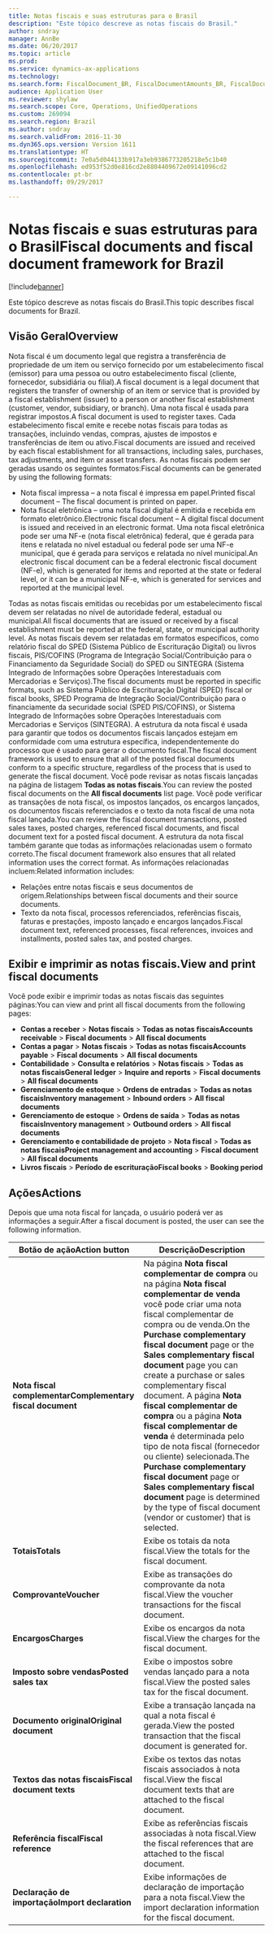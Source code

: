 ```yaml
---
title: Notas fiscais e suas estruturas para o Brasil
description: "Este tópico descreve as notas fiscais do Brasil."
author: sndray
manager: AnnBe
ms.date: 06/20/2017
ms.topic: article
ms.prod: 
ms.service: dynamics-ax-applications
ms.technology: 
ms.search.form: FiscalDocument_BR, FiscalDocumentAmounts_BR, FiscalDocumentChargesTotals_BR, FiscalDocumentElectronic_BR
audience: Application User
ms.reviewer: shylaw
ms.search.scope: Core, Operations, UnifiedOperations
ms.custom: 269094
ms.search.region: Brazil
ms.author: sndray
ms.search.validFrom: 2016-11-30
ms.dyn365.ops.version: Version 1611
ms.translationtype: HT
ms.sourcegitcommit: 7e0a5d044133b917a3eb9386773205218e5c1b40
ms.openlocfilehash: ed953f52d0e816cd2e8804409672e09141096cd2
ms.contentlocale: pt-br
ms.lasthandoff: 09/29/2017

---
```


# <a name="fiscal-documents-and-fiscal-document-framework-for-brazil"></a><span data-ttu-id="47d3a-103">Notas fiscais e suas estruturas para o Brasil</span><span class="sxs-lookup"><span data-stu-id="47d3a-103">Fiscal documents and fiscal document framework for Brazil</span></span>

[!include[banner](../includes/banner.md)]


<span data-ttu-id="47d3a-104">Este tópico descreve as notas fiscais do Brasil.</span><span class="sxs-lookup"><span data-stu-id="47d3a-104">This topic describes fiscal documents for Brazil.</span></span>

<a name="overview"></a><span data-ttu-id="47d3a-105">Visão Geral</span><span class="sxs-lookup"><span data-stu-id="47d3a-105">Overview</span></span>
--------

<span data-ttu-id="47d3a-106">Nota fiscal é um documento legal que registra a transferência de propriedade de um item ou serviço fornecido por um estabelecimento fiscal (emissor) para uma pessoa ou outro estabelecimento fiscal (cliente, fornecedor, subsidiária ou filial).</span><span class="sxs-lookup"><span data-stu-id="47d3a-106">A fiscal document is a legal document that registers the transfer of ownership of an item or service that is provided by a fiscal establishment (issuer) to a person or another fiscal establishment (customer, vendor, subsidiary, or branch).</span></span> <span data-ttu-id="47d3a-107">Uma nota fiscal é usada para registrar impostos.</span><span class="sxs-lookup"><span data-stu-id="47d3a-107">A fiscal document is used to register taxes.</span></span> <span data-ttu-id="47d3a-108">Cada estabelecimento fiscal emite e recebe notas fiscais para todas as transações, incluindo vendas, compras, ajustes de impostos e transferências de item ou ativo.</span><span class="sxs-lookup"><span data-stu-id="47d3a-108">Fiscal documents are issued and received by each fiscal establishment for all transactions, including sales, purchases, tax adjustments, and item or asset transfers.</span></span> <span data-ttu-id="47d3a-109">As notas fiscais podem ser geradas usando os seguintes formatos:</span><span class="sxs-lookup"><span data-stu-id="47d3a-109">Fiscal documents can be generated by using the following formats:</span></span>
-   <span data-ttu-id="47d3a-110">Nota fiscal impressa – a nota fiscal é impressa em papel.</span><span class="sxs-lookup"><span data-stu-id="47d3a-110">Printed fiscal document – The fiscal document is printed on paper.</span></span>
-   <span data-ttu-id="47d3a-111">Nota fiscal eletrônica – uma nota fiscal digital é emitida e recebida em formato eletrônico.</span><span class="sxs-lookup"><span data-stu-id="47d3a-111">Electronic fiscal document – A digital fiscal document is issued and received in an electronic format.</span></span> <span data-ttu-id="47d3a-112">Uma nota fiscal eletrônica pode ser uma NF-e (nota fiscal eletrônica) federal, que é gerada para itens e relatada no nível estadual ou federal pode ser uma NF-e municipal, que é gerada para serviços e relatada no nível municipal.</span><span class="sxs-lookup"><span data-stu-id="47d3a-112">An electronic fiscal document can be a federal electronic fiscal document (NF-e), which is generated for items and reported at the state or federal level, or it can be a municipal NF-e, which is generated for services and reported at the municipal level.</span></span>

<span data-ttu-id="47d3a-113">Todas as notas fiscais emitidas ou recebidas por um estabelecimento fiscal devem ser relatadas no nível de autoridade federal, estadual ou municipal.</span><span class="sxs-lookup"><span data-stu-id="47d3a-113">All fiscal documents that are issued or received by a fiscal establishment must be reported at the federal, state, or municipal authority level.</span></span> <span data-ttu-id="47d3a-114">As notas fiscais devem ser relatadas em formatos específicos, como relatório fiscal do SPED (Sistema Público de Escrituração Digital) ou livros fiscais, PIS/COFINS (Programa de Integração Social/Contribuição para o Financiamento da Seguridade Social) do SPED ou SINTEGRA (Sistema Integrado de Informações sobre Operações Interestaduais com Mercadorias e Serviços).</span><span class="sxs-lookup"><span data-stu-id="47d3a-114">The fiscal documents must be reported in specific formats, such as Sistema Público de Escrituração Digital (SPED) fiscal or fiscal books, SPED Programa de Integração Social/Contribuição para o financiamente da securidade social (SPED PIS/COFINS), or Sistema Integrado de Informações sobre Operações Interestaduais com Mercadorias e Serviços (SINTEGRA).</span></span> <span data-ttu-id="47d3a-115">A estrutura da nota fiscal é usada para garantir que todos os documentos fiscais lançados estejam em conformidade com uma estrutura específica, independentemente do processo que é usado para gerar o documento fiscal.</span><span class="sxs-lookup"><span data-stu-id="47d3a-115">The fiscal document framework is used to ensure that all of the posted fiscal documents conform to a specific structure, regardless of the process that is used to generate the fiscal document.</span></span> <span data-ttu-id="47d3a-116">Você pode revisar as notas fiscais lançadas na página de listagem **Todas as notas fiscais**.</span><span class="sxs-lookup"><span data-stu-id="47d3a-116">You can review the posted fiscal documents on the **All fiscal documents** list page.</span></span> <span data-ttu-id="47d3a-117">Você pode verificar as transações de nota fiscal, os impostos lançados, os encargos lançados, os documentos fiscais referenciados e o texto da nota fiscal de uma nota fiscal lançada.</span><span class="sxs-lookup"><span data-stu-id="47d3a-117">You can review the fiscal document transactions, posted sales taxes, posted charges, referenced fiscal documents, and fiscal document text for a posted fiscal document.</span></span> <span data-ttu-id="47d3a-118">A estrutura da nota fiscal também garante que todas as informações relacionadas usem o formato correto.</span><span class="sxs-lookup"><span data-stu-id="47d3a-118">The fiscal document framework also ensures that all related information uses the correct format.</span></span> <span data-ttu-id="47d3a-119">As informações relacionadas incluem:</span><span class="sxs-lookup"><span data-stu-id="47d3a-119">Related information includes:</span></span>
-   <span data-ttu-id="47d3a-120">Relações entre notas fiscais e seus documentos de origem.</span><span class="sxs-lookup"><span data-stu-id="47d3a-120">Relationships between fiscal documents and their source documents.</span></span>
-   <span data-ttu-id="47d3a-121">Texto da nota fiscal, processos referenciados, referências fiscais, faturas e prestações, imposto lançado e encargos lançados.</span><span class="sxs-lookup"><span data-stu-id="47d3a-121">Fiscal document text, referenced processes, fiscal references, invoices and installments, posted sales tax, and posted charges.</span></span>

## <a name="view-and-print-fiscal-documents"></a><span data-ttu-id="47d3a-122">Exibir e imprimir as notas fiscais.</span><span class="sxs-lookup"><span data-stu-id="47d3a-122">View and print fiscal documents</span></span>
<span data-ttu-id="47d3a-123">Você pode exibir e imprimir todas as notas fiscais das seguintes páginas:</span><span class="sxs-lookup"><span data-stu-id="47d3a-123">You can view and print all fiscal documents from the following pages:</span></span>
-   <span data-ttu-id="47d3a-124">**Contas a receber** &gt; **Notas fiscais** &gt; **Todas as notas fiscais**</span><span class="sxs-lookup"><span data-stu-id="47d3a-124">**Accounts receivable** &gt; **Fiscal documents** &gt; **All fiscal documents**</span></span>
-   <span data-ttu-id="47d3a-125">**Contas a pagar** &gt; **Notas fiscais** &gt; **Todas as notas fiscais**</span><span class="sxs-lookup"><span data-stu-id="47d3a-125">**Accounts payable** &gt; **Fiscal documents** &gt; **All fiscal documents**</span></span>
-   <span data-ttu-id="47d3a-126">**Contabilidade** &gt; **Consulta e relatórios** &gt; **Notas fiscais** &gt; **Todas as notas fiscais**</span><span class="sxs-lookup"><span data-stu-id="47d3a-126">**General ledger** &gt; **Inquire and reports** &gt; **Fiscal documents** &gt; **All fiscal documents**</span></span>
-   <span data-ttu-id="47d3a-127">**Gerenciamento de estoque** &gt; **Ordens de entradas** &gt; **Todas as notas fiscais**</span><span class="sxs-lookup"><span data-stu-id="47d3a-127">**Inventory management** &gt; **Inbound orders** &gt; **All fiscal documents**</span></span>
-   <span data-ttu-id="47d3a-128">**Gerenciamento de estoque** &gt; **Ordens de saída** &gt; **Todas as notas fiscais**</span><span class="sxs-lookup"><span data-stu-id="47d3a-128">**Inventory management** &gt; **Outbound orders** &gt; **All fiscal documents**</span></span>
-   <span data-ttu-id="47d3a-129">**Gerenciamento e contabilidade de projeto** &gt; **Nota fiscal** &gt; **Todas as notas fiscais**</span><span class="sxs-lookup"><span data-stu-id="47d3a-129">**Project management and accounting** &gt; **Fiscal document** &gt; **All fiscal documents**</span></span>
-   <span data-ttu-id="47d3a-130">**Livros fiscais** &gt; **Período de escrituração**</span><span class="sxs-lookup"><span data-stu-id="47d3a-130">**Fiscal books** &gt; **Booking period**</span></span>

## <a name="actions"></a><span data-ttu-id="47d3a-131">Ações</span><span class="sxs-lookup"><span data-stu-id="47d3a-131">Actions</span></span>
<span data-ttu-id="47d3a-132">Depois que uma nota fiscal for lançada, o usuário poderá ver as informações a seguir.</span><span class="sxs-lookup"><span data-stu-id="47d3a-132">After a fiscal document is posted, the user can see the following information.</span></span>

| <span data-ttu-id="47d3a-133">**Botão de ação**</span><span class="sxs-lookup"><span data-stu-id="47d3a-133">**Action button**</span></span>                 | <span data-ttu-id="47d3a-134">**Descrição**</span><span class="sxs-lookup"><span data-stu-id="47d3a-134">**Description**</span></span>                                                                                                                                                                                                                                                                                                                                                      |
|-----------------------------------|----------------------------------------------------------------------------------------------------------------------------------------------------------------------------------------------------------------------------------------------------------------------------------------------------------------------------------------------------------------------|
| <span data-ttu-id="47d3a-135">**Nota fiscal complementar**</span><span class="sxs-lookup"><span data-stu-id="47d3a-135">**Complementary fiscal document**</span></span> | <span data-ttu-id="47d3a-136">Na página **Nota fiscal complementar de compra** ou na página **Nota fiscal complementar de venda** você pode criar uma nota fiscal complementar de compra ou de venda.</span><span class="sxs-lookup"><span data-stu-id="47d3a-136">On the **Purchase complementary fiscal document** page or the **Sales complementary fiscal document** page you can create a purchase or sales complementary fiscal document.</span></span> <span data-ttu-id="47d3a-137">A página **Nota fiscal complementar de compra** ou a página **Nota fiscal complementar de venda** é determinada pelo tipo de nota fiscal (fornecedor ou cliente) selecionada.</span><span class="sxs-lookup"><span data-stu-id="47d3a-137">The **Purchase complementary fiscal document** page or **Sales complementary fiscal document** page is determined by the type of fiscal document (vendor or customer) that is selected.</span></span> |
| <span data-ttu-id="47d3a-138">**Totais**</span><span class="sxs-lookup"><span data-stu-id="47d3a-138">**Totals**</span></span>                        | <span data-ttu-id="47d3a-139">Exibe os totais da nota fiscal.</span><span class="sxs-lookup"><span data-stu-id="47d3a-139">View the totals for the fiscal document.</span></span>                                                                                                                                                                                                                                                                                                                             |
| <span data-ttu-id="47d3a-140">**Comprovante**</span><span class="sxs-lookup"><span data-stu-id="47d3a-140">**Voucher**</span></span>                       | <span data-ttu-id="47d3a-141">Exibe as transações do comprovante da nota fiscal.</span><span class="sxs-lookup"><span data-stu-id="47d3a-141">View the voucher transactions for the fiscal document.</span></span>                                                                                                                                                                                                                                                                                                               |
| <span data-ttu-id="47d3a-142">**Encargos**</span><span class="sxs-lookup"><span data-stu-id="47d3a-142">**Charges**</span></span>                       | <span data-ttu-id="47d3a-143">Exibe os encargos da nota fiscal.</span><span class="sxs-lookup"><span data-stu-id="47d3a-143">View the charges for the fiscal document.</span></span>                                                                                                                                                                                                                                                                                                                            |
| <span data-ttu-id="47d3a-144">**Imposto sobre vendas**</span><span class="sxs-lookup"><span data-stu-id="47d3a-144">**Posted sales tax**</span></span>              | <span data-ttu-id="47d3a-145">Exibe o impostos sobre vendas lançado para a nota fiscal.</span><span class="sxs-lookup"><span data-stu-id="47d3a-145">View the posted sales tax for the fiscal document.</span></span>                                                                                                                                                                                                                                                                                                                   |
| <span data-ttu-id="47d3a-146">**Documento original**</span><span class="sxs-lookup"><span data-stu-id="47d3a-146">**Original document**</span></span>             | <span data-ttu-id="47d3a-147">Exibe a transação lançada na qual a nota fiscal é gerada.</span><span class="sxs-lookup"><span data-stu-id="47d3a-147">View the posted transaction that the fiscal document is generated for.</span></span>                                                                                                                                                                                                                                                                                               |
| <span data-ttu-id="47d3a-148">**Textos das notas fiscais**</span><span class="sxs-lookup"><span data-stu-id="47d3a-148">**Fiscal document texts**</span></span>         | <span data-ttu-id="47d3a-149">Exibe os textos das notas fiscais associados à nota fiscal.</span><span class="sxs-lookup"><span data-stu-id="47d3a-149">View the fiscal document texts that are attached to the fiscal document.</span></span>                                                                                                                                                                                                                                                                                             |
| <span data-ttu-id="47d3a-150">**Referência fiscal**</span><span class="sxs-lookup"><span data-stu-id="47d3a-150">**Fiscal reference**</span></span>              | <span data-ttu-id="47d3a-151">Exibe as referências fiscais associadas à nota fiscal.</span><span class="sxs-lookup"><span data-stu-id="47d3a-151">View the fiscal references that are attached to the fiscal document.</span></span>                                                                                                                                                                                                                                                                                                 |
| <span data-ttu-id="47d3a-152">**Declaração de importação**</span><span class="sxs-lookup"><span data-stu-id="47d3a-152">**Import declaration**</span></span>            | <span data-ttu-id="47d3a-153">Exibe informações de declaração de importação para a nota fiscal.</span><span class="sxs-lookup"><span data-stu-id="47d3a-153">View the import declaration information for the fiscal document.</span></span>                                                                                                                                                                                                                                                                                                     |






